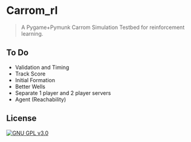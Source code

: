 # Carrom_rl
> A Pygame+Pymunk Carrom Simulation Testbed for reinforcement learning.

## To Do

- Validation and Timing
- Track Score
- Initial Formation
- Better Wells
- Separate 1 player and 2 player servers
- Agent (Reachability)


## License

[![GNU GPL v3.0](http://www.gnu.org/graphics/gplv3-127x51.png)](http://www.gnu.org/licenses/gpl.html)
